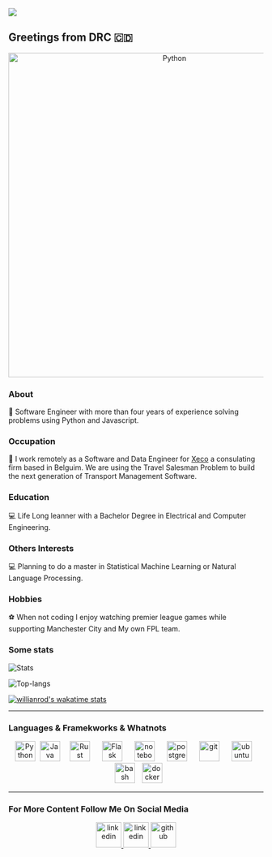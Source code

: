 ![](https://komarev.com/ghpvc/?username=espoirMur)
## Greetings from DRC :congo_kinshasa:

<p align="center">
	<img title="Python" src="https://media0.giphy.com/media/VdzWdSs9U2fvn4DVKx/giphy.gif" width=640>
 </p>

### About
:robot: Software Engineer with more than four years of experience solving problems using Python and Javascript.

### Occupation
:space_invader: I work remotely as a Software and Data Engineer for [Xeco](https://xeco.be/) a consulating firm based in Belguim. We are using the Travel Salesman Problem to build the next generation of Transport Management Software.  

### Education
:computer: Life Long leanner with a Bachelor Degree in Electrical and Computer Engineering. 


### Others Interests
:computer: Planning to do a master in Statistical Machine Learning or Natural Language Processing. 


### Hobbies

:soccer: When not coding I enjoy watching premier league games while supporting Manchester City and My own FPL team. 

### Some stats

<p>
  <img title="Stats" src="https://github-readme-stats.vercel.app/api?username=espoirMur&show_icons=true&theme=synthwave"/>
</p>


<p>
  <img title="Top-langs" src="https://github-readme-stats.vercel.app/api/top-langs/?username=espoirMur&layout=compact&show_icons=true&theme=synthwave"/>
</p>


[![willianrod's wakatime stats](https://github-readme-stats.vercel.app/api/wakatime?username=espoirMur)](https://github.com/anuraghazra/github-readme-stats)


-----
### Languages & Framekworks & Whatnots

<p align="center">
	<img title="Python" src="https://i.imgur.com/kYqNRW2.png" height="40"/>
 	<img title="Java" src="https://i.imgur.com/LDa5yPp.png" height="40" hspace="5"/>
	<img title="Rust" src="https://i.imgur.com/kou8DSj.png" height="40" hspace="10"/>
	<img title="Flask" src="https://i.imgur.com/3PrfweW.png" height="40" hspace="10"/>
	<img src="https://i.imgur.com/7pTyNw5.png" alt="notebook" height="40" hspace="10"/>
	<img src="https://i.imgur.com/DRtznPB.png" alt="postgres" height="40" hspace="10"/>
 	<img src="https://i.imgur.com/2f8ghU7.png" alt="git" height="40" hspace="10"/>
	<img src="https://i.imgur.com/wiYdaql.png" alt="ubuntu" height="40" hspace="10"/>
	<img src="https://i.imgur.com/8ChUMCl.png" alt="bash" height="40" hspace="10"/>
	<img src="https://i.imgur.com/O1dfbU2.png" alt="docker" height="40"/>
</p>

----------

### For More Content Follow Me On Social Media

<p align="center">
  <a href="https://murhabazi.com">
        	<img alt="linkedin" src="https://i.imgur.com/8rqLdgy.png" height=50>
	</a>
	<a href="https://www.linkedin.com/in/bmodebadze">
        	<img alt="linkedin" src="https://i.imgur.com/wcvwfoZ.png" height=50>
	</a>
	<a href="https://www.github.com/espoirMur">
        	<img alt="github" src="https://i.imgur.com/gnDF5oQ.png" height=50>
	</a>
</p>
